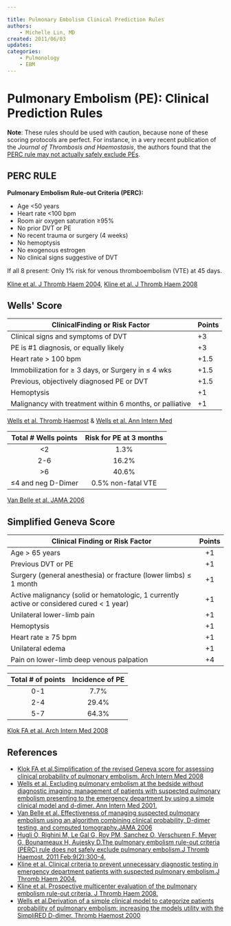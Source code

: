 ```yaml
---

title: Pulmonary Embolism Clinical Prediction Rules
authors:
    - Michelle Lin, MD
created: 2011/06/03
updates:
categories:
    - Pulmonology
    - EBM
---
```


# Pulmonary Embolism (PE): Clinical Prediction Rules

**Note**: These rules should be used with caution, because none of these scoring protocols are perfect. For instance, in a very recent publication of the _Journal of Thrombosis and Haemostasis_, the authors found that the [PERC rule may not actually safely exclude PEs](http://www.ncbi.nlm.nih.gov/pubmed/21091866).

## PERC RULE

**Pulmonary Embolism Rule-out Criteria (PERC):**

- Age &lt;50 years
- Heart rate &lt;100 bpm
- Room air oxygen saturation ≥95%
- No prior DVT or PE
- No recent trauma or surgery (4 weeks)
- No hemoptysis
- No exogenous estrogen
- No clinical signs suggestive of DVT

If all 8 present: Only 1% risk for venous thromboembolism (VTE) at 45 days. 

[Kline et al. J Thromb Haem 2004](http://www.ncbi.nlm.nih.gov/pubmed/15304025), [Kline et al. J Thromb Haem 2008](http://www.ncbi.nlm.nih.gov/pubmed/18318689)

## Wells' Score

| **ClinicalFinding or Risk Factor**                        | **Points** |
| --------------------------------------------------------- | ---------- |
| Clinical signs and symptoms of DVT                        | +3         |
| PE is #1 diagnosis, or equally likely                     | +3         |
| Heart rate > 100 bpm                                      | +1.5       |
| Immobilization for ≥ 3 days, or Surgery in ≤ 4 wks        | +1.5       |
| Previous, objectively diagnosed PE or DVT                 | +1.5       |
| Hemoptysis                                                | +1         |
| Malignancy with treatment within 6 months,  or palliative | +1         |

[Wells et al. Thromb Haemost](http://www.ncbi.nlm.nih.gov/pubmed/10744147) & [Wells et al. Ann Intern Med](http://www.ncbi.nlm.nih.gov/pubmed/11453709)

| **Total # Wells points** | **Risk for PE at 3 months** |
| :----------------------: | :-------------------------: |
|           &lt;2          |             1.3%            |
|            2-6           |            16.2%            |
|            >6            |            40.6%            |
|    ≤4 and neg D-Dimer    |      0.5% non-fatal VTE     |

[Van Belle et al. JAMA 2006](http://www.ncbi.nlm.nih.gov/pubmed/16403929)

## Simplified Geneva Score

| **Clinical Finding or Risk Factor**                                                          | **Points** |
| -------------------------------------------------------------------------------------------- | :--------: |
| Age > 65 years                                                                               |     +1     |
| Previous DVT or PE                                                                           |     +1     |
| Surgery (general anesthesia) or fracture (lower limbs) ≤ 1 month                             |     +1     |
| Active malignancy (solid or hematologic, 1 currently active or considered cured &lt; 1 year) |     +1     |
| Unilateral lower-limb pain                                                                   |     +1     |
| Hemoptysis                                                                                   |     +1     |
| Heart rate ≥ 75 bpm                                                                          |     +1     |
| Unilateral edema                                                                             |     +1     |
| Pain on lower-limb deep venous palpation                                                     |     +4     |

| **Total # of points** | **Incidence of PE** |
| :-------------------: | :-----------------: |
|          0-1          |         7.7%        |
|          2-4          |        29.4%        |
|          5-7          |        64.3%        |

[Klok FA et al. Arch Intern Med 2008](http://www.ncbi.nlm.nih.gov/pubmed/18955643)

## References

- [Klok FA et al.Simplification of the revised Geneva score for assessing clinical probability of pulmonary embolism. Arch Intern Med 2008](http://www.ncbi.nlm.nih.gov/pubmed/18955643)
- [Wells et al. Excluding pulmonary embolism at the bedside without diagnostic imaging: management of patients with suspected pulmonary embolism presenting to the emergency department by using a simple clinical model and d-dimer. Ann Intern Med 2001.](http://www.ncbi.nlm.nih.gov/pubmed/11453709)
- [Van Belle et al. Effectiveness of managing suspected pulmonary embolism using an algorithm combining clinical probability, D-dimer testing, and computed tomography.JAMA 2006](http://www.ncbi.nlm.nih.gov/pubmed/16403929)
- [Hugli O, Righini M, Le Gal G, Roy PM, Sanchez O, Verschuren F, Meyer G, Bounameaux H, Aujesky D.The pulmonary embolism rule-out criteria (PERC) rule does not safely exclude pulmonary embolism.J Thromb Haemost. 2011 Feb;9(2):300-4.](http://www.ncbi.nlm.nih.gov/pubmed/21091866)
- [Kline et al. Clinical criteria to prevent unnecessary diagnostic testing in emergency department patients with suspected pulmonary embolism.J Thromb Haem 2004.](http://www.ncbi.nlm.nih.gov/pubmed/15304025)
- [Kline et al. Prospective multicenter evaluation of the pulmonary embolism rule-out criteria. J Thromb Haem 2008.](http://www.ncbi.nlm.nih.gov/pubmed/18318689)
- [Wells et al.Derivation of a simple clinical model to categorize patients probability of pulmonary embolism: increasing the models utility with the SimpliRED D-dimer. Thromb Haemost 2000](http://www.ncbi.nlm.nih.gov/pubmed/10744147)
